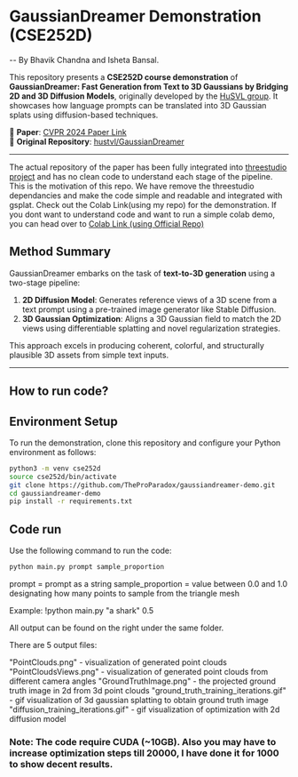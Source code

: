 # GaussianDreamer Demonstration (CSE252D)

-- By Bhavik Chandna and Isheta Bansal.

This repository presents a **CSE252D course demonstration** of **GaussianDreamer: Fast Generation from Text to 3D Gaussians by Bridging 2D and 3D Diffusion Models**, originally developed by the [HuSVL group](https://github.com/hustvl/GaussianDreamer). It showcases how language prompts can be translated into 3D Gaussian splats using diffusion-based techniques.

📌 **Paper**: [CVPR 2024 Paper Link](https://arxiv.org/abs/2312.00768)  
📌 **Original Repository**: [hustvl/GaussianDreamer](https://github.com/hustvl/GaussianDreamer)

---

The actual repository of the paper has been fully integrated into [threestudio project](https://github.com/threestudio-project/threestudio) and has no clean code to understand each stage of the pipeline. This is the motivation of this repo. We have remove the threestudio dependancies and make the code simple and readable and integrated with gsplat. Check out the Colab Link(using my repo) for the demonstration.
If you dont want to understand code and want to run a simple colab demo, you can head over to [Colab Link (using Official Repo)](https://colab.research.google.com/drive/1PHdsF0PtqGb04FbcwAs_QIG_rNW7W4bh?usp=sharing)

## Method Summary

GaussianDreamer embarks on the task of **text-to-3D generation** using a two-stage pipeline:

1. **2D Diffusion Model**: Generates reference views of a 3D scene from a text prompt using a pre-trained image generator like Stable Diffusion.
2. **3D Gaussian Optimization**: Aligns a 3D Gaussian field to match the 2D views using differentiable splatting and novel regularization strategies.

This approach excels in producing coherent, colorful, and structurally plausible 3D assets from simple text inputs.

---

## How to run code?
## Environment Setup

To run the demonstration, clone this repository and configure your Python environment as follows:

```bash
python3 -m venv cse252d
source cse252d/bin/activate
git clone https://github.com/TheProParadox/gaussiandreamer-demo.git
cd gaussiandreamer-demo
pip install -r requirements.txt
```

## Code run
Use the following command to run the code: 

```bash
python main.py prompt sample_proportion
```
prompt = prompt as a string 
sample_proportion = value between 0.0 and 1.0 designating how many points to sample from the triangle mesh

Example: !python main.py "a shark" 0.5

All output can be found on the right under the same folder.

There are 5 output files:

"PointClouds.png" - visualization of generated point clouds
"PointCloudsViews.png" - visualization of generated point clouds from different camera angles
"GroundTruthImage.png" - the projected ground truth image in 2d from 3d point clouds
"ground_truth_training_iterations.gif" - gif visualization of 3d gaussian splatting to obtain ground truth image
"diffusion_training_iterations.gif" - gif visualization of optimization with 2d diffusion model

### Note: The code require CUDA (~10GB). Also you may have to increase optimization steps till 20000, I have done it for 1000 to show decent results.
